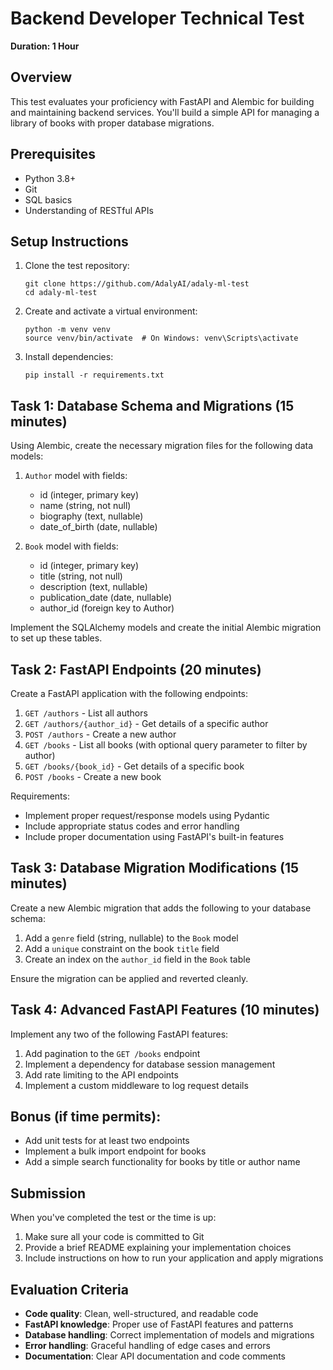 # Backend Developer Technical Test
**Duration: 1 Hour**

## Overview

This test evaluates your proficiency with FastAPI and Alembic for building and maintaining backend services. You'll build a simple API for managing a library of books with proper database migrations.

## Prerequisites

- Python 3.8+
- Git
- SQL basics
- Understanding of RESTful APIs

## Setup Instructions

1. Clone the test repository:
   ```
   git clone https://github.com/AdalyAI/adaly-ml-test
   cd adaly-ml-test
   ```

2. Create and activate a virtual environment:
   ```
   python -m venv venv
   source venv/bin/activate  # On Windows: venv\Scripts\activate
   ```

3. Install dependencies:
   ```
   pip install -r requirements.txt
   ```

## Task 1: Database Schema and Migrations (15 minutes)

Using Alembic, create the necessary migration files for the following data models:

1. `Author` model with fields:
   - id (integer, primary key)
   - name (string, not null)
   - biography (text, nullable)
   - date_of_birth (date, nullable)

2. `Book` model with fields:
   - id (integer, primary key)
   - title (string, not null)
   - description (text, nullable)
   - publication_date (date, nullable)
   - author_id (foreign key to Author)

Implement the SQLAlchemy models and create the initial Alembic migration to set up these tables.

## Task 2: FastAPI Endpoints (20 minutes)

Create a FastAPI application with the following endpoints:

1. `GET /authors` - List all authors
2. `GET /authors/{author_id}` - Get details of a specific author
3. `POST /authors` - Create a new author
4. `GET /books` - List all books (with optional query parameter to filter by author)
5. `GET /books/{book_id}` - Get details of a specific book
6. `POST /books` - Create a new book

Requirements:
- Implement proper request/response models using Pydantic
- Include appropriate status codes and error handling
- Include proper documentation using FastAPI's built-in features

## Task 3: Database Migration Modifications (15 minutes)

Create a new Alembic migration that adds the following to your database schema:

1. Add a `genre` field (string, nullable) to the `Book` model
2. Add a `unique` constraint on the book `title` field
3. Create an index on the `author_id` field in the `Book` table

Ensure the migration can be applied and reverted cleanly.

## Task 4: Advanced FastAPI Features (10 minutes)

Implement any two of the following FastAPI features:

1. Add pagination to the `GET /books` endpoint
2. Implement a dependency for database session management
3. Add rate limiting to the API endpoints
4. Implement a custom middleware to log request details

## Bonus (if time permits):

- Add unit tests for at least two endpoints
- Implement a bulk import endpoint for books
- Add a simple search functionality for books by title or author name

## Submission

When you've completed the test or the time is up:

1. Make sure all your code is committed to Git
2. Provide a brief README explaining your implementation choices
3. Include instructions on how to run your application and apply migrations

## Evaluation Criteria

- **Code quality**: Clean, well-structured, and readable code
- **FastAPI knowledge**: Proper use of FastAPI features and patterns
- **Database handling**: Correct implementation of models and migrations
- **Error handling**: Graceful handling of edge cases and errors
- **Documentation**: Clear API documentation and code comments
